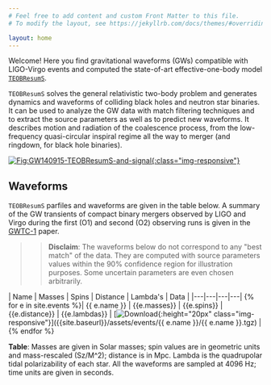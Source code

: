 ```yaml
---
# Feel free to add content and custom Front Matter to this file.
# To modify the layout, see https://jekyllrb.com/docs/themes/#overriding-theme-defaults

layout: home
---
```


Welcome! Here you find gravitational waveforms (GWs) compatible with
LIGO-Virgo events and computed the state-of-art effective-one-body
model [`TEOBResumS`]({{site.baseurl}}/about/). 

`TEOBResumS` solves the general relativistic two-body problem and
generates dynamics and waveforms of colliding black holes and neutron
star binaries. It can be used to analyze the GW data with match
filtering techniques and to extract the source parameters as well as
to predict new waveforms. 
It describes motion and radiation of the coalescence process, from the
low-frequency quasi-circular inspiral regime all the way to merger
(and ringdown, for black hole binaries). 

[![Fig:GW140915-TEOBResumS-and-signal]({{site.baseurl}}/assets/images/Fig16-grqc-1806.01772.png){:class="img-responsive"}](https://arxiv.org/abs/1806.01772)

## Waveforms

`TEOBResumS` parfiles and waveforms are given in the table below. A summary of the GW transients of compact binary mergers observed by LIGO and Virgo during the first (O1) and second (O2) observing runs is given in the [GWTC-1](https://inspirehep.net/record/1706018) paper.

> > **Disclaim**: The waveforms below do not correspond to any "best match" of the data. They are computed with source parameters values within the 90% confidence region for illustration purposes. Some uncertain parameters are even chosen arbitrarily. 


| Name | Masses | Spins | Distance | Lambda's | Data |
|---|---|---|---|
{% for e in site.events %}| {{ e.name }} | {{e.masses}} | {{e.spins}} | {{e.distance}} | {{e.lambdas}} | [![Download]({{site.baseurl}}/assets/images/download-from-cloud.png){:height="20px" class="img-responsive"}]({{site.baseurl}}/assets/events/{{ e.name }}/{{ e.name }}.tgz) |
{% endfor %}

**Table**: Masses are given in Solar masses; spin values are in geometric units and mass-rescaled (Sz/M^2); distance is in Mpc. Lambda is the quadrupolar tidal polarizability of each star. All the waveforms are sampled at 4096 Hz; time units are given in seconds. 


